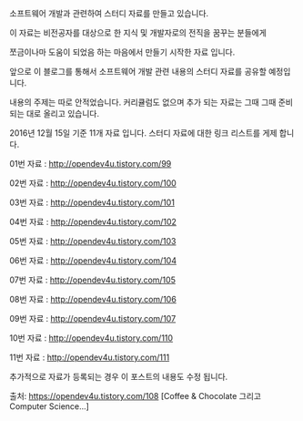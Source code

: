 소프트웨어 개발과 관련하여 스터디 자료를 만들고 있습니다.

이 자료는 비전공자를 대상으로 한 지식 및 개발자로의 전직을 꿈꾸는 분들에게 

쪼금이나마 도움이 되었음 하는 마음에서 만들기 시작한 자료 입니다. 

앞으로 이 블로그를 통해서 소프트웨어 개발 관련 내용의 스터디 자료를 공유할 예정입니다. 

내용의 주제는 따로 안적었습니다. 커리큘럼도 없으며 추가 되는 자료는 그때 그때 준비되는 대로 올리고 있습니다.

2016년 12월 15일 기준 11개 자료 입니다.
스터디 자료에 대한 링크 리스트를 게제 합니다.

01번 자료 : http://opendev4u.tistory.com/99

02번 자료 : http://opendev4u.tistory.com/100

03번 자료 : http://opendev4u.tistory.com/101

04번 자료 : http://opendev4u.tistory.com/102

05번 자료 : http://opendev4u.tistory.com/103

06번 자료 : http://opendev4u.tistory.com/104

07번 자료 : http://opendev4u.tistory.com/105

08번 자료 : http://opendev4u.tistory.com/106

09번 자료 : http://opendev4u.tistory.com/107

10번 자료 : http://opendev4u.tistory.com/110

11번 자료 : http://opendev4u.tistory.com/111



추가적으로 자료가 등록되는 경우 이 포스트의 내용도 수정 됩니다.


출처: https://opendev4u.tistory.com/108 [Coffee & Chocolate 그리고 Computer Science...]
